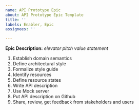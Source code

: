 ```yaml
---
name: API Prototype Epic
about: API Prototype Epic Template
title: ''
labels: Enabler, Epic
assignees: ''

---
```


**Epic Description:** _elevator pitch value statement_


1. Establish domain semantics
2. Define architectural style
3. Formalize style guide
4. Identify resources
5. Define resource states
6. Write API description
7. Use Mock server
8. Put API description on Github
9. Share, review, get feedback from stakeholders and users
